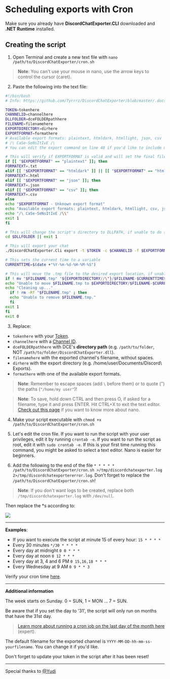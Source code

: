 # Scheduling exports with Cron

Make sure you already have **DiscordChatExporter.CLI** downloaded and **.NET Runtime** installed.

## Creating the script

1. Open Terminal and create a new text file with `nano /path/to/DiscordChatExporter/cron.sh`

> **Note**:
> You can't use your mouse in nano, use the arrow keys to control the cursor (caret).

2. Paste the following into the text file:

```bash
#!/bin/bash
# Info: https://github.com/Tyrrrz/DiscordChatExporter/blob/master/.docs

TOKEN=tokenhere
CHANNELID=channelhere
DLLFOLDER=dceFOLDERpathhere
FILENAME=filenamehere
EXPORTDIRECTORY=dirhere
EXPORTFORMAT=formathere
# Available export formats: plaintext, htmldark, htmllight, json, csv
# /\ CaSe-SeNsItIvE /\
# You can edit the export command on line 40 if you'd like to include more options like date ranges and date format. You can't use partitioning (-p) with this script.

# This will verify if EXPORTFORMAT is valid and will set the final file extension according to it. If the format is invalid, the script will display a message and exit.
if [[ "$EXPORTFORMAT" == "plaintext" ]]; then
FORMATEXT=.txt
elif [[ "$EXPORTFORMAT" == "htmldark" ]] || [[ "$EXPORTFORMAT" == "htmllight" ]]; then
FORMATEXT=.html
elif [[ "$EXPORTFORMAT" == "json" ]]; then
FORMATEXT=.json
elif [[ "$EXPORTFORMAT" == "csv" ]]; then
FORMATEXT=.csv
else
echo "$EXPORTFORMAT - Unknown export format"
echo "Available export formats: plaintext, htmldark, htmllight, csv, json"
echo "/\ CaSe-SeNsItIvE /\\"
exit 1
fi

# This will change the script's directory to DLLPATH, if unable to do so, the script will exit.
cd $DLLFOLDER || exit 1

# This will export your chat
./DiscordChatExporter.Cli export -t $TOKEN -c $CHANNELID -f $EXPORTFORMAT -o $FILENAME.tmp

# This sets the current time to a variable
CURRENTTIME=$(date +"%Y-%m-%d-%H-%M-%S")

# This will move the .tmp file to the desired export location, if unable to do so, it will attempt to delete the .tmp file.
if ! mv "$FILENAME.tmp" "${EXPORTDIRECTORY//\"}/$FILENAME-$CURRENTTIME$FORMATEXT" ; then
echo "Unable to move $FILENAME.tmp to $EXPORTDIRECTORY/$FILENAME-$CURRENTTIME$FORMATEXT."
echo "Cleaning up..."
  if ! rm -Rf "$FILENAME.tmp" ; then
  echo "Unable to remove $FILENAME.tmp."
  fi
exit 1
fi
exit 0
```

3. Replace:

- `tokenhere` with your [Token](Token-and-IDs.md).
- `channelhere` with a [Channel ID](Token-and-IDs.md).
- `dceFOLDERpathhere` with DCE's **directory path** (e.g. `/path/to/folder`, NOT `/path/to/folder/DiscordChatExporter.dll`).
- `filenamehere` with the exported channel's filename, without spaces.
- `dirhere` with the export directory (e.g. /home/user/Documents/Discord\ Exports).
- `formathere` with one of the available export formats.

> **Note**:
> Remember to escape spaces (add `\` before them) or to quote (") the paths (`"/home/my user"`)!

> **Note**:
> To save, hold down CTRL and then press O, if asked for a filename, type it and press ENTER. Hit CTRL+X to exit the text editor.
> [Check out this page](https://wiki.gentoo.org/wiki/Nano/Basics_Guide) if you want to know more about nano.

4. Make your script executable with `chmod +x /path/to/DiscordChatExporter/cron.sh`

5. Let's edit the cron file. If you want to run the script with your user privileges, edit it by running `crontab -e`. If you want to run the script as root, edit it with `sudo crontab -e`. If this is your first time running this command, you might be asked to select a text editor. Nano is easier for beginners.

6. Add the following to the end of the file `* * * * * /path/to/DiscordChatExporter/cron.sh >/tmp/discordchatexporter.log 2>/tmp/discordchatexportererror.log`. Don't forget to replace the `/path/to/DiscordChatExporter/cron.sh`!

> **Note**:
> If you don't want logs to be created, replace both `/tmp/discordchatexporter.log` with `/dev/null`.

Then replace the \*s according to:

![](https://i.imgur.com/RY7USM6.png)

---

**Examples**:

- If you want to execute the script at minute 15 of every hour: `15 * * * *`
- Every 30 minutes `*/30 * * * *`
- Every day at midnight `0 0 * * *`
- Every day at noon `0 12 * * *`
- Every day at 3, 4 and 6 PM `0 15,16,18 * * *`
- Every Wednesday at 9 AM `0 9 * * 3`

Verify your cron time [here](https://crontab.guru).

---

**Additional information**

The week starts on Sunday. 0 = SUN, 1 = MON ... 7 = SUN.

Be aware that if you set the day to '31', the script will only run on months that have the 31st day.

> [Learn more about running a cron job on the last day of the month here](https://stackoverflow.com/questions/6139189/cron-job-to-run-on-the-last-day-of-the-month) (expert).

The default filename for the exported channel is `YYYY-MM-DD-hh-mm-ss-yourfilename`. You can change it if you'd like.

Don't forget to update your token in the script after it has been reset!

---

Special thanks to [@Yudi](https://github.com/Yudi)
